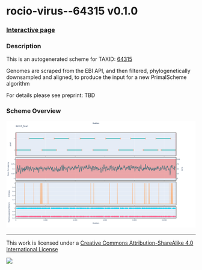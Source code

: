 # rocio-virus--64315 v0.1.0

### [Interactive page](https://chrisgkent.github.io/schemes/rocio-virus--64315-1000-v0.1.0)

### Description

This is an autogenerated scheme for TAXID: [64315](https://www.ncbi.nlm.nih.gov/Taxonomy/Browser/wwwtax.cgi?mode=Info&id=64315&lvl=3&lin=f&keep=1&srchmode=1&unlock)

Genomes are scraped from the EBI API, and then filtered, phylogenetically downsampled and aligned, to produce the input for a new PrimalScheme algorithm

For details please see preprint: TBD

### Scheme Overview

![Alt text](work/64315_final.png '64315_final.png')

------------------------------------------------------------------------

This work is licensed under a [Creative Commons Attribution-ShareAlike 4.0 International License](http://creativecommons.org/licenses/by-sa/4.0/) 

![](https://i.creativecommons.org/l/by-sa/4.0/88x31.png)